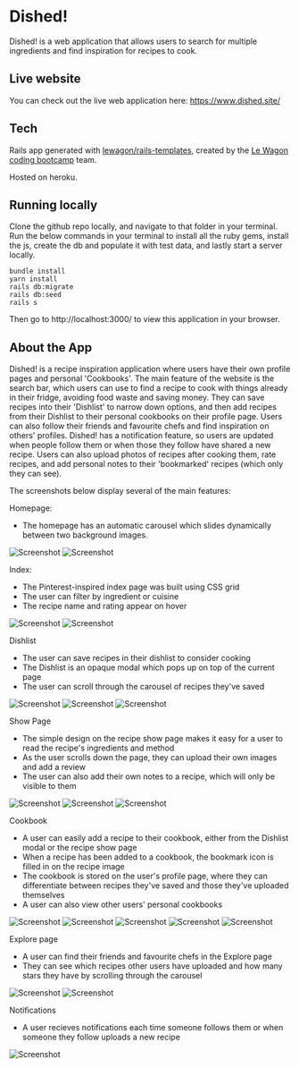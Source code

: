 # Dished!

Dished! is a web application that allows users to search for multiple ingredients and find inspiration for recipes to cook.

## Live website

You can check out the live web application here:
https://www.dished.site/

## Tech

Rails app generated with [lewagon/rails-templates](https://github.com/lewagon/rails-templates), created by the [Le Wagon coding bootcamp](https://www.lewagon.com) team.

Hosted on heroku.

## Running locally

Clone the github repo locally, and navigate to that folder in your terminal.
Run the below commands in your terminal to install all the ruby gems, install the js, create the db and populate it with test data, and lastly start a server locally.

``` 
bundle install
yarn install
rails db:migrate
rails db:seed
rails s
```

Then go to http://localhost:3000/ to view this application in your browser.

## About the App

Dished! is a recipe inspiration application where users have their own profile pages and personal 'Cookbooks'. The main feature of the website is the search bar, which users can use to find a recipe to cook with things already in their fridge, avoiding food waste and saving money. They can save recipes into their 'Dishlist' to narrow down options, and then add recipes from their Dishlist to their personal cookbooks on their profile page. Users can also follow their friends and favourite chefs and find inspiration on others' profiles. Dished! has a notification feature, so users are updated when people follow them or when those they follow have shared a new recipe. Users can also upload photos of recipes after cooking them, rate recipes, and add personal notes to their 'bookmarked' recipes (which only they can see).

The screenshots below display several of the main features:

Homepage:
- The homepage has an automatic carousel which slides dynamically between two background images.

![Screenshot](https://user-images.githubusercontent.com/71760740/123434667-a4325380-d5c4-11eb-87a6-76d9a8477d83.png)
![Screenshot](https://user-images.githubusercontent.com/71760740/123434798-c4faa900-d5c4-11eb-953e-ab47754d933c.png)

Index:
- The Pinterest-inspired index page was built using CSS grid
- The user can filter by ingredient or cuisine
- The recipe name and rating appear on hover

![Screenshot](https://user-images.githubusercontent.com/71760740/123435411-77327080-d5c5-11eb-99c9-6a9b6df16347.png)
![Screenshot](https://user-images.githubusercontent.com/71760740/123435430-7a2d6100-d5c5-11eb-8746-1ed74fe0aaa7.png)

Dishlist
- The user can save recipes in their dishlist to consider cooking
- The Dishlist is an opaque modal which pops up on top of the current page
- The user can scroll through the carousel of recipes they've saved

![Screenshot](https://user-images.githubusercontent.com/71760740/123436617-b57c5f80-d5c6-11eb-8b77-e046148a8e85.png)
![Screenshot](https://user-images.githubusercontent.com/71760740/123436624-b7462300-d5c6-11eb-89f7-c734132d534a.png)
![Screenshot](https://user-images.githubusercontent.com/71760740/123436630-b8775000-d5c6-11eb-8d72-4051603e5f4b.png)

Show Page
- The simple design on the recipe show page makes it easy for a user to read the recipe's ingredients and method
- As the user scrolls down the page, they can upload their own images and add a review
- The user can also add their own notes to a recipe, which will only be visible to them

![Screenshot](https://user-images.githubusercontent.com/71760740/123436951-12781580-d5c7-11eb-9c86-a16500013095.png)
![Screenshot](https://user-images.githubusercontent.com/71760740/123436957-13a94280-d5c7-11eb-9ea1-7266f42164ef.png)
![Screenshot](https://user-images.githubusercontent.com/71760740/123437489-9fbb6a00-d5c7-11eb-9765-33899c458d0b.png)

Cookbook
- A user can easily add a recipe to their cookbook, either from the Dishlist modal or the recipe show page
- When a recipe has been added to a cookbook, the bookmark icon is filled in on the recipe image
- The cookbook is stored on the user's profile page, where they can differentiate between recipes they've saved and those they've uploaded themselves
- A user can also view other users' personal cookbooks

![Screenshot](https://user-images.githubusercontent.com/71760740/123438391-8cf56500-d5c8-11eb-973e-b0f973e6f979.png)
![Screenshot](https://user-images.githubusercontent.com/71760740/123438389-8c5cce80-d5c8-11eb-9f44-3146673d136f.png)
![Screenshot](https://user-images.githubusercontent.com/71760740/123438520-ab5b6080-d5c8-11eb-91eb-bd76eebfc3b1.png)
![Screenshot]()
![Screenshot]()

Explore page
- A user can find their friends and favourite chefs in the Explore page
- They can see which recipes other users have uploaded and how many stars they have by scrolling through the carousel

![Screenshot](https://user-images.githubusercontent.com/71760740/123438606-c5953e80-d5c8-11eb-8a4b-754d8c22be72.png)
![Screenshot](https://user-images.githubusercontent.com/71760740/123438608-c6c66b80-d5c8-11eb-8922-2560466d86c2.png)

Notifications
- A user recieves notifications each time someone follows them or when someone they follow uploads a new recipe

![Screenshot](https://user-images.githubusercontent.com/71760740/123438848-068d5300-d5c9-11eb-9d56-e3e0dc039caa.png)
